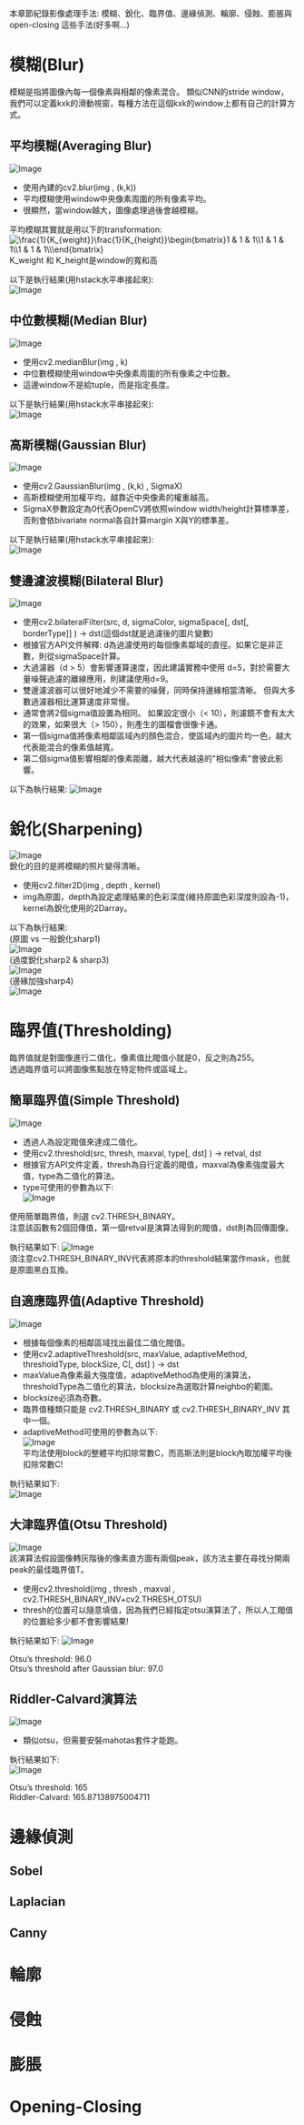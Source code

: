本章節紀錄影像處理手法: 模糊、銳化、臨界值、邊緣偵測、輪廓、侵蝕、膨脹與open-closing 這些手法(好多啊...)  

# 模糊(Blur)
模糊是指將圖像內每一個像素與相鄰的像素混合。 
類似CNN的stride window，我們可以定義kxk的滑動視窗，每種方法在這個kxk的window上都有自己的計算方式。 

## 平均模糊(Averaging Blur)
![Image](https://github.com/EnasVen/OpenCV-4.6.0-/blob/main/pics/cv30.png)  
- 使用內建的cv2.blur(img , (k,k))  
- 平均模糊使用window中央像素周圍的所有像素平均。   
- 很顯然，當window越大，圖像處理過後會越模糊。  

平均模糊其實就是用以下的transformation:  
<img src="https://latex.codecogs.com/svg.image?\frac{1}{K_{weight}}\frac{1}{K_{height}}\begin{bmatrix}1&space;&&space;1&space;&&space;&space;1\\1&space;&&space;1&space;&&space;&space;1\\1&space;&&space;1&space;&&space;&space;1\\\end{bmatrix}" title="\frac{1}{K_{weight}}\frac{1}{K_{height}}\begin{bmatrix}1 & 1 & 1\\1 & 1 & 1\\1 & 1 & 1\\\end{bmatrix}" />  
K_weight 和 K_height是window的寬和高


以下是執行結果(用hstack水平串接起來):  
![Image](https://github.com/EnasVen/OpenCV-4.6.0-/blob/main/pics/cv31.png)

## 中位數模糊(Median Blur)
![Image](https://github.com/EnasVen/OpenCV-4.6.0-/blob/main/pics/cv32.png)  
- 使用cv2.medianBlur(img , k)  
- 中位數模糊使用window中央像素周圍的所有像素之中位數。   
- 這邊window不是給tuple，而是指定長度。  

以下是執行結果(用hstack水平串接起來):  
![Image](https://github.com/EnasVen/OpenCV-4.6.0-/blob/main/pics/cv33.png)

## 高斯模糊(Gaussian Blur)
![Image](https://github.com/EnasVen/OpenCV-4.6.0-/blob/main/pics/cv34.png)  
- 使用cv2.GaussianBlur(img , (k,k) , SigmaX)  
- 高斯模糊使用加權平均，越靠近中央像素的權重越高。   
- SigmaX參數設定為0代表OpenCV將依照window width/height計算標準差，否則會依bivariate normal各自計算margin X與Y的標準差。  

以下是執行結果(用hstack水平串接起來):  
![Image](https://github.com/EnasVen/OpenCV-4.6.0-/blob/main/pics/cv35.png)  

## 雙邊濾波模糊(Bilateral Blur)
![Image](https://github.com/EnasVen/OpenCV-4.6.0-/blob/main/pics/cv36.png)   
- 使用cv2.bilateralFilter(src, d, sigmaColor, sigmaSpace[, dst[, borderType]]	) ->	dst(這個dst就是過濾後的圖片變數)  
- 根據官方API文件解釋: d為過濾使用的每個像素鄰域的直徑。如果它是非正數，則從sigmaSpace計算。  
- 大過濾器（d > 5）會影響運算速度，因此建議實務中使用 d=5，對於需要大量噪聲過濾的離線應用，則建議使用d=9。  
- 雙邊濾波器可以很好地減少不需要的噪聲，同時保持邊緣相當清晰。 但與大多數過濾器相比運算速度非常慢。  
- 通常會將2個sigma值設置為相同。 如果設定很小（< 10），則濾鏡不會有太大的效果，如果很大（> 150），則產生的圖檔會很像卡通。  
- 第一個sigma值將像素相鄰區域內的顏色混合，使區域內的圖片均一色，越大代表能混合的像素值越寬。  
- 第二個sigma值影響相鄰的像素距離，越大代表越遠的"相似像素"會彼此影響。  

以下為執行結果:
![Image](https://github.com/EnasVen/OpenCV-4.6.0-/blob/main/pics/cv37.png)  

# 銳化(Sharpening)
![Image](https://github.com/EnasVen/OpenCV-4.6.0-/blob/main/pics/cv38.png)  
銳化的目的是將模糊的照片變得清晰。  
- 使用cv2.filter2D(img , depth , kernel)
- img為原圖，depth為設定處理結果的色彩深度(維持原圖色彩深度則設為-1)，kernel為銳化使用的2Darray。  

以下為執行結果:  
(原圖 vs 一般銳化sharp1)  
![Image](https://github.com/EnasVen/OpenCV-4.6.0-/blob/main/pics/cv39.png)  
(過度銳化sharp2 & sharp3)  
![Image](https://github.com/EnasVen/OpenCV-4.6.0-/blob/main/pics/cv40.png)  
(邊緣加強sharp4)  
![Image](https://github.com/EnasVen/OpenCV-4.6.0-/blob/main/pics/cv41.png)  

# 臨界值(Thresholding) 
臨界值就是對圖像進行二值化，像素值比閥值小就是0，反之則為255。  
透過臨界值可以將圖像焦點放在特定物件或區域上。  

## 簡單臨界值(Simple Threshold)
![Image](https://github.com/EnasVen/OpenCV-4.6.0-/blob/main/pics/cv43.png) 
- 透過人為設定閥值來達成二值化。  
- 使用cv2.threshold(src, thresh, maxval, type[, dst]	) ->	retval, dst  
- 根據官方API文件定義，thresh為自行定義的閥值，maxval為像素強度最大值，type為二值化的算法。  
- type可使用的參數為以下:  
![Image](https://github.com/EnasVen/OpenCV-4.6.0-/blob/main/pics/cv42.png)  

使用簡單臨界值，則選 cv2.THRESH_BINARY。  
注意該函數有2個回傳值，第一個retval是演算法得到的閥值，dst則為回傳圖像。  

執行結果如下:
![Image](https://github.com/EnasVen/OpenCV-4.6.0-/blob/main/pics/cv44.png)  
須注意cv2.THRESH_BINARY_INV代表將原本的threshold結果當作mask，也就是原圖黑白互換。  

## 自適應臨界值(Adaptive Threshold)
![Image](https://github.com/EnasVen/OpenCV-4.6.0-/blob/main/pics/cv45.png) 
- 根據每個像素的相鄰區域找出最佳二值化閥值。  
- 使用cv2.adaptiveThreshold(src, maxValue, adaptiveMethod, thresholdType, blockSize, C[, dst]	) ->	dst  
-  maxValue為像素最大強度值，adaptiveMethod為使用的演算法，thresholdType為二值化的算法，blocksize為選取計算neighbo的範圍。  
-  blocksize必須為奇數。  
-  臨界值種類只能是 cv2.THRESH_BINARY 或 cv2.THRESH_BINARY_INV 其中一個。  
-  adaptiveMethod可使用的參數為以下:  
![Image](https://github.com/EnasVen/OpenCV-4.6.0-/blob/main/pics/cv47.png)  
平均法使用block的整體平均扣除常數C，而高斯法則是block內取加權平均後扣除常數C!  

執行結果如下:  
![Image](https://github.com/EnasVen/OpenCV-4.6.0-/blob/main/pics/cv46.png) 
## 大津臨界值(Otsu Threshold)
![Image](https://github.com/EnasVen/OpenCV-4.6.0-/blob/main/pics/cv48.png)  
該演算法假設圖像轉灰階後的像素直方圖有兩個peak，該方法主要在尋找分開兩peak的最佳臨界值T。  
- 使用cv2.threshold(img , thresh , maxval , cv2.THRESH_BINARY_INV+cv2.THRESH_OTSU)  
- thresh的位置可以隨意填值，因為我們已經指定otsu演算法了，所以人工閥值的位置給多少都不會影響結果!  

執行結果如下:
![Image](https://github.com/EnasVen/OpenCV-4.6.0-/blob/main/pics/cv49.png)  

Otsu’s threshold: 96.0  
Otsu’s threshold after Gaussian blur: 97.0  

## Riddler-Calvard演算法
![Image](https://github.com/EnasVen/OpenCV-4.6.0-/blob/main/pics/cv50.png)  
- 類似otsu，但需要安裝mahotas套件才能跑。  

執行結果如下:  
![Image](https://github.com/EnasVen/OpenCV-4.6.0-/blob/main/pics/cv51.png)

Otsu’s threshold: 165  
Riddler-Calvard: 165.87138975004711  

# 邊緣偵測

## Sobel
## Laplacian
## Canny

# 輪廓

# 侵蝕

# 膨脹

# Opening-Closing
